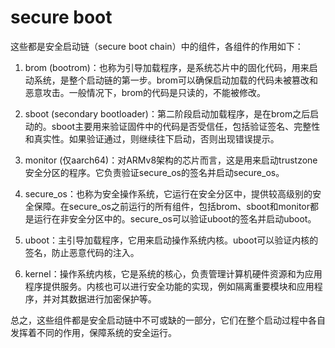 # secure boot
这些都是安全启动链（secure boot chain）中的组件，各组件的作用如下：

1. brom (bootrom)：也称为引导加载程序，是系统芯片中的固化代码，用来启动系统，是整个启动链的第一步。brom可以确保启动加载的代码未被篡改和恶意攻击。一般情况下，brom的代码是只读的，不能被修改。

2. sboot (secondary bootloader)：第二阶段启动加载程序，是在brom之后启动的。sboot主要用来验证固件中的代码是否受信任，包括验证签名、完整性和真实性。如果验证通过，则继续往下启动，否则出现错误提示。

3. monitor (仅aarch64)：对ARMv8架构的芯片而言，这是用来启动trustzone安全分区的程序。它负责验证secure_os的签名并启动secure_os。

4. secure_os：也称为安全操作系统，它运行在安全分区中，提供较高级别的安全保障。在secure_os之前运行的所有组件，包括brom、sboot和monitor都是运行在非安全分区中的。secure_os可以验证uboot的签名并启动uboot。

5. uboot：主引导加载程序，它用来启动操作系统内核。uboot可以验证内核的签名，防止恶意代码的注入。

6. kernel：操作系统内核，它是系统的核心，负责管理计算机硬件资源和为应用程序提供服务。内核也可以进行安全功能的实现，例如隔离重要模块和应用程序，并对其数据进行加密保护等。

总之，这些组件都是安全启动链中不可或缺的一部分，它们在整个启动过程中各自发挥着不同的作用，保障系统的安全运行。
